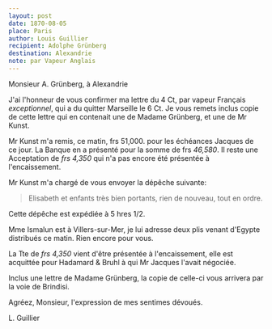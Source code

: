 ```yaml
---
layout: post
date: 1870-08-05
place: Paris
author: Louis Guillier
recipient: Adolphe Grünberg
destination: Alexandrie
note: par Vapeur Anglais
---
```


Monsieur A. Grünberg, à Alexandrie

J'ai l'honneur de vous confirmer ma lettre du 4 Ct, par vapeur Français
*exceptionnel*, qui a du quitter Marseille le 6 Ct. Je vous remets inclus copie
de cette lettre qui en contenait une de Madame Grünberg, et une de Mr Kunst.

Mr Kunst m'a remis, ce matin, frs 51,000. pour les échéances Jacques de ce
jour. La Banque en a présenté pour la somme de frs *46,580*. Il reste une
Acceptation de *frs 4,350* qui n'a pas encore été présentée à l'encaissement.

Mr Kunst m'a chargé de vous envoyer la dépêche suivante:

> Elisabeth et enfants très bien portants, rien de nouveau, tout en ordre.

Cette dépêche est expédiée à 5 hres 1/2.

Mme Ismalun est à Villers-sur-Mer, je lui adresse deux plis venant d'Egypte
distribués ce matin. Rien encore pour vous.

La Tte de *frs 4,350* vient d'être présentée à l'encaissement, elle est
acquittée pour Hadamard & Bruhl à qui Mr Jacques l'avait négociée.

Inclus une lettre de Madame Grünberg, la copie de celle-ci vous arrivera par la
voie de Brindisi.

Agréez, Monsieur, l'expression de mes sentimes dévoués.

L. Guillier
